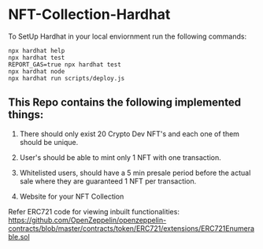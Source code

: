 # NFT-Collection-Hardhat

To SetUp Hardhat in your local enviornment run the following commands:
```shell
npx hardhat help
npx hardhat test
REPORT_GAS=true npx hardhat test
npx hardhat node
npx hardhat run scripts/deploy.js
```

## This Repo contains the following implemented things:

1) There should only exist 20 Crypto Dev NFT's and each one of them should be unique.

2) User's should be able to mint only 1 NFT with one transaction.

3) Whitelisted users, should have a 5 min presale period before the actual sale where they are guaranteed 1 NFT per transaction.

4) Website for your NFT Collection

Refer ERC721 code for viewing inbuilt functionalities: https://github.com/OpenZeppelin/openzeppelin-contracts/blob/master/contracts/token/ERC721/extensions/ERC721Enumerable.sol